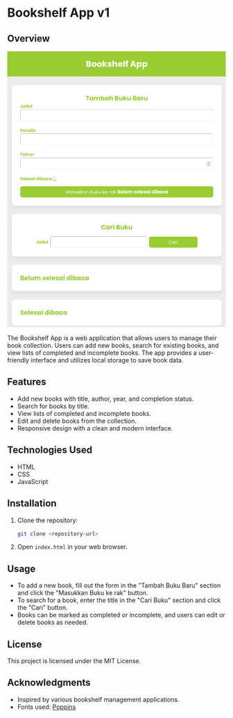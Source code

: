 # Bookshelf App v1

## Overview

![App Preview](images/app-preview.png)

The Bookshelf App is a web application that allows users to manage their book collection. Users can add new books, search for existing books, and view lists of completed and incomplete books. The app provides a user-friendly interface and utilizes local storage to save book data.

## Features

- Add new books with title, author, year, and completion status.
- Search for books by title.
- View lists of completed and incomplete books.
- Edit and delete books from the collection.
- Responsive design with a clean and modern interface.

## Technologies Used

- HTML
- CSS
- JavaScript

## Installation

1. Clone the repository:
   ```bash
   git clone <repository-url>
   ```
2. Open `index.html` in your web browser.

## Usage

- To add a new book, fill out the form in the "Tambah Buku Baru" section and click the "Masukkan Buku ke rak" button.
- To search for a book, enter the title in the "Cari Buku" section and click the "Cari" button.
- Books can be marked as completed or incomplete, and users can edit or delete books as needed.

## License

This project is licensed under the MIT License.

## Acknowledgments

- Inspired by various bookshelf management applications.
- Fonts used: [Poppins](https://fonts.google.com/specimen/Poppins)
